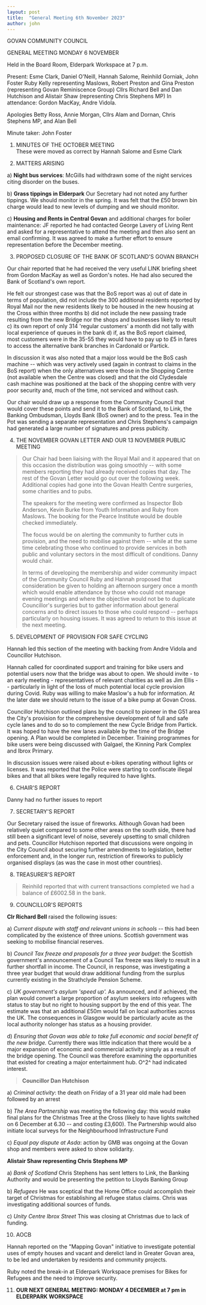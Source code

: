 ```yaml
---
layout: post
title:  "General Meeting 6th November 2023"
author: john
---
```


GOVAN COMMUNITY COUNCIL

GENERAL MEETING MONDAY 6 NOVEMBER

Held in the Board Room, Elderpark Workspace at 7 p.m.

Present: Esme Clark, Daniel O'Neill, Hannah Salome, Reinhild Gorniak,
John Foster Ruby Kelly representing Maslows, Robert Preston and Gina
Preston (representing Govan Reminiscence Group) Cllrs Richard Bell and
Dan Hutchison and Alistair Shaw (representing Chris Stephens MP) In
attendance: Gordon MacKay, Andre Vidola.

Apologies Betty Ross, Annie Morgan, Cllrs Alam and Dornan, Chris
Stephens MP, and Alan Bell

Minute taker: John Foster

1.  MINUTES OF THE OCTOBER MEETING\
    These were moved as correct by Hannah Salome and Esme Clark

2.  MATTERS ARISING

<!-- -->

a)  **Night bus services**: McGills had withdrawn some of the night
    services citing disorder on the buses.

b)  **Grass tippings in Elderpark** Our Secretary had not noted any
    further tippings. We should monitor in the spring. It was felt that
    the £50 brown bin charge would lead to new levels of dumping and we
    should monitor.

c)  **Housing and Rents in Central Govan** and additional charges for
    boiler maintenance: JF reported he had contacted George Lavery of
    Living Rent and asked for a representative to attend the meeting and
    then also sent an email confirming. It was agreed to make a further
    effort to ensure representation before the December meeting.

<!-- -->

3.  PROPOSED CLOSURE OF THE BANK OF SCOTLAND'S GOVAN BRANCH

Our chair reported that he had received the very useful LINK briefing
sheet from Gordon MacKay as well as Gordon's notes. He had also secured
the Bank of Scotland's own report.

He felt our strongest case was that the BoS report was a) out of date in
terms of population, did not include the 300 additional residents
reported by Royal Mail nor the new residents likely to be housed in the
new housing at the Cross within three months b) did not include the new
passing trade resulting from the new Bridge nor the shops and businesses
likely to result c) its own report of only 314 'regular customers' a
month did not tally with local experience of queues in the bank d) if,
as the BoS report claimed, most customers were in the 35-55 they would
have to pay up to £5 in fares to access the alternative bank branches in
Cardonald or Partick.

In discussion it was also noted that a major loss would be the BoS cash
machine -- which was very actively used (again in contrast to claims in
the BoS report) when the only alternatives were those in the Shopping
Centre (not available when the Centre was closed) and that the old
Clydesdale cash machine was positioned at the back of the shopping
centre with very poor security and, much of the time, not serviced and
without cash.

Our chair would draw up a response from the Community Council that would
cover these points and send it to the Bank of Scotland, to Link, the
Banking Ombudsman, Lloyds Bank (BoS owner) and to the press. Tea in the
Pot was sending a separate representation and Chris Stephens's campaign
had generated a large number of signatures and press publicity.

4.  THE NOVEMBER GOVAN LETTER AND OUR 13 NOVEMBER PUBLIC MEETING

> Our Chair had been liaising with the Royal Mail and it appeared that
> on this occasion the distribution was going smoothly -- with some
> members reporting they had already received copies that day. The rest
> of the Govan Letter would go out over the following week. Additional
> copies had gone into the Govan Health Centre surgeries, some charities
> and to pubs.
>
> The speakers for the meeting were confirmed as Inspector Bob Anderson,
> Kevin Burke from Youth Information and Ruby from Maslows. The booking
> for the Pearce Institute would be double checked immediately.
>
> The focus would be on alerting the community to further cuts in
> provision, and the need to mobilise against them -- while at the same
> time celebrating those who continued to provide services in both
> public and voluntary sectors in the most difficult of conditions.
> Danny would chair.
>
> In terms of developing the membership and wider community impact of
> the Community Council Ruby and Hannah proposed that consideration be
> given to holding an afternoon surgery once a month which would enable
> attendance by those who could not manage evening meetings and where
> the objective would not be to duplicate Councillor's surgeries but to
> gather information about general concerns and to direct issues to
> those who could respond -- perhaps particularly on housing issues. It
> was agreed to return to this issue at the next meeting.

5.  DEVELOPMENT OF PROVISION FOR SAFE CYCLING

Hannah led this section of the meeting with backing from Andre Vidola
and Councillor Hutchison.

Hannah called for coordinated support and training for bike users and
potential users now that the bridge was about to open. We should
invite - to an early meeting - representatives of relevant charities as
well as Jim Ellis -- particularly in light of the loss of much potential
local cycle provision during Covid. Ruby was willing to make Maslow's a
hub for information. At the later date we should return to the issue of
a bike pump at Govan Cross.

Councillor Hutchison outlined plans by the council to pioneer in the G51
area the City's provision for the comprehensive development of full and
safe cycle lanes and to do so to complement the new Cycle Bridge from
Partick. It was hoped to have the new lanes available by the time of the
Bridge opening. A Plan would be completed in December. Training
programmes for bike users were being discussed with Galgael, the Kinning
Park Complex and Ibrox Primary.

In discussion issues were raised about e-bikes operating without lights
or licenses. It was reported that the Police were starting to confiscate
illegal bikes and that all bikes were legally required to have lights.

6.  CHAIR'S REPORT

Danny had no further issues to report

7.  SECRETARY'S REPORT

Our Secretary raised the issue of fireworks. Although Govan had been
relatively quiet compared to some other areas on the south side, there
had still been a significant level of noise, severely upsetting to small
children and pets. Councillor Hutchison reported that discussions were
ongoing in the City Council about securing further amendments to
legislation, better enforcement and, in the longer run, restriction of
fireworks to publicly organised displays (as was the case in most other
countries).

8.  TREASURER'S REPORT

> Reinhild reported that with current transactions completed we had a
> balance of £6002.58 in the bank.

9.  COUNCILLOR'S REPORTS

**Clr Richard Bell** raised the following issues:

a)  *Current dispute with staff and relevant unions in schools* -- this
    had been complicated by the existence of three unions. Scottish
    government was seeking to mobilise financial reserves.

b)  *Council Tax freeze and proposals for a three year budget*: the
    Scottish government's announcement of a Council Tax freeze was
    likely to result in a further shortfall in income. The Council, in
    response, was investigating a three year budget that would draw
    additional funding from the surplus currently existing in the
    Strathclyde Pension Scheme.

c)  *UK government's asylum 'speed up'.* As announced, and if achieved,
    the plan would convert a large proportion of asylum seekers into
    refugees with status to stay but no right to housing support by the
    end of this year. The estimate was that an additional £50m would
    fall on local authorities across the UK. The consequences in Glasgow
    would be particularly acute as the local authority nolonger has
    status as a housing provider.

d)  *Ensuring that Govan was able to take full economic and social
    benefit of the new bridge.* Currently there was little indication
    that there would be a major expansion of economic and commercial
    activity simply as a result of the bridge opening. The Council was
    therefore examining the opportunities that existed for creating a
    major entertainment hub. O^2^ had indicated interest.

> **Councillor Dan Hutchison**

a)  *Criminal activity*: the death on Friday of a 31 year old male had
    been followed by an arrest

b)  *The Area Partnership* was meeting the following day: this would
    make final plans for the Christmas Tree at the Cross (likely to have
    lights switched on 6 December at 6.30 -- and costing £3,600). The
    Partnership would also initiate local surveys for the Neighbourhood
    Infrastructure Fund

c)  *Equal pay dispute at Asda*: action by GMB was ongoing at the Govan
    shop and members were asked to show solidarity.

**Alistair Shaw representing Chris Stephens MP**

a)  *Bank of Scotland* Chris Stephens has sent letters to Link, the
    Banking Authority and would be presenting the petition to Lloyds
    Banking Group

b)  *Refugees* He was sceptical that the Home Office could accomplish
    their target of Christmas for establishing all refugee status
    claims. Chris was investigating additional sources of funds.

c)  *Unity Centre Ibrox Street* This was closing at Christmas due to
    lack of funding.

<!-- -->

10. AOCB

Hannah reported on the \"Mapping Govan\" initiative to investigate
potential uses of empty houses and vacant and derelict land in Greater
Govan area, to be led and undertaken by residents and community
projects.

Ruby noted the break-in at Elderpark Workspace premises for Bikes for
Refugees and the need to improve security.

11. **OUR NEXT GENERAL MEETING: MONDAY 4 DECEMBER at 7 pm in ELDERPARK
    WORKSPACE**
